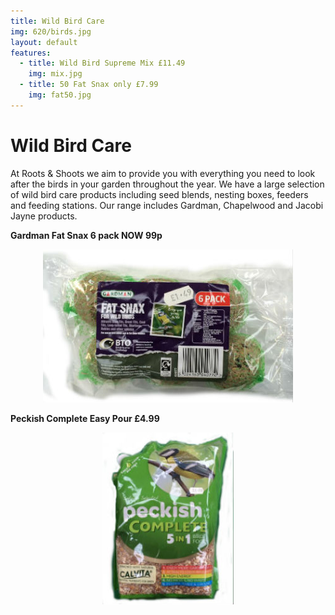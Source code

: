 ```yaml
---
title: Wild Bird Care
img: 620/birds.jpg
layout: default
features:
  - title: Wild Bird Supreme Mix £11.49
    img: mix.jpg
  - title: 50 Fat Snax only £7.99
    img: fat50.jpg
---
```


# Wild Bird Care

At Roots & Shoots we aim to provide you with everything you need to
look after the birds in your garden throughout the year. We have a
large selection of wild bird care products including seed blends,
nesting boxes, feeders and feeding stations. Our range includes
Gardman, Chapelwood and Jacobi Jayne products.

<div class="row-fluid">
    <div class="span6">
        <p><b>Gardman Fat Snax 6 pack NOW 99p</b></p>
        <p><center><img src="img/sixballs.jpg" alt="Lawn feed" /></center></p>
    </div>
    <div class="span6">
        <p><b>Peckish Complete Easy Pour £4.99</b></p>
        <p><center><img src="img/peckishcomp.jpg" alt="tubs" /></center></p>
    </div>
</div>